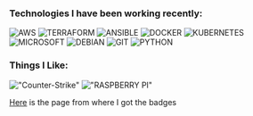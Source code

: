 ### Technologies I have been working recently:
![AWS](https://img.shields.io/badge/Amazon_AWS-FF9900?style=for-the-badge&logo=amazonaws&logoColor=white "AWS")  ![TERRAFORM](https://img.shields.io/badge/Terraform-7B42BC?style=for-the-badge&logo=terraform&logoColor=white "TERRAFORM")  ![ANSIBLE](https://img.shields.io/badge/Ansible-000000?style=for-the-badge&logo=ansible&logoColor=white "ANSIBLE")  ![DOCKER](https://img.shields.io/badge/Docker-2CA5E0?style=for-the-badge&logo=docker&logoColor=white "DOCKER") ![KUBERNETES](https://img.shields.io/badge/kubernetes-326ce5.svg?&style=for-the-badge&logo=kubernetes&logoColor=white "KUBERNETES") ![MICROSOFT](https://img.shields.io/badge/Microsoft-666666?style=for-the-badge&logo=microsoft&logoColor=white "MICROSOFT") ![DEBIAN](https://img.shields.io/badge/Debian-A81D33?style=for-the-badge&logo=debian&logoColor=white "DEBIAN") ![GIT](https://img.shields.io/badge/GIT-E44C30?style=for-the-badge&logo=git&logoColor=white "GIT") ![PYTHON](https://img.shields.io/badge/Python-3776AB?style=for-the-badge&logo=python&logoColor=white)

### Things I Like:

!["Counter-Strike"](https://img.shields.io/badge/Counter_Strike-000000?style=for-the-badge&logo=counter-strike&logoColor=white "Counter-Strike") !["RASPBERRY PI"](https://img.shields.io/badge/Raspberry%20Pi-A22846?style=for-the-badge&logo=Raspberry%20Pi&logoColor=white "RASPBERRY PI")




[Here](https://dev.to/envoy_/150-badges-for-github-pnk) is the page from where I got the badges

